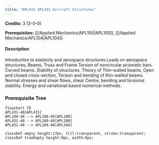 ```yaml
---
title: "APL431 APL431 Aircraft Structures"
---
```

**Credits:** 3 (3-0-0)

**Prerequisites:** [[/Applied Mechanics/APL100|APL100]], [[/Applied Mechanics/APL104|APL104]]

#### Description
Introduction to elasticity and aerospace structures Loads on aerospace structures, Beams, Truss and Frame Torsion of noncircular prismatic bars. Curved beams. Stability of structures. Theory of Thin-walled beams, Open and closed cross-section, Torsion and bending of thin-walled beams. Normal stresses and shear flows, shear Centre, bending and torsional stability. Energy and variational based numerical methods.

### Prerequisite Tree

```mermaid
flowchart TD
APL431-40[APL431]
APL104-40 --> APL100-40[APL100]
APL431-40 --> APL100-40[APL100]
APL431-40 --> APL104-40[APL104]

classDef empty height:17px, fill:transparent, stroke:transparent;
classDef trueEmpty height:0px, width:0px;
```